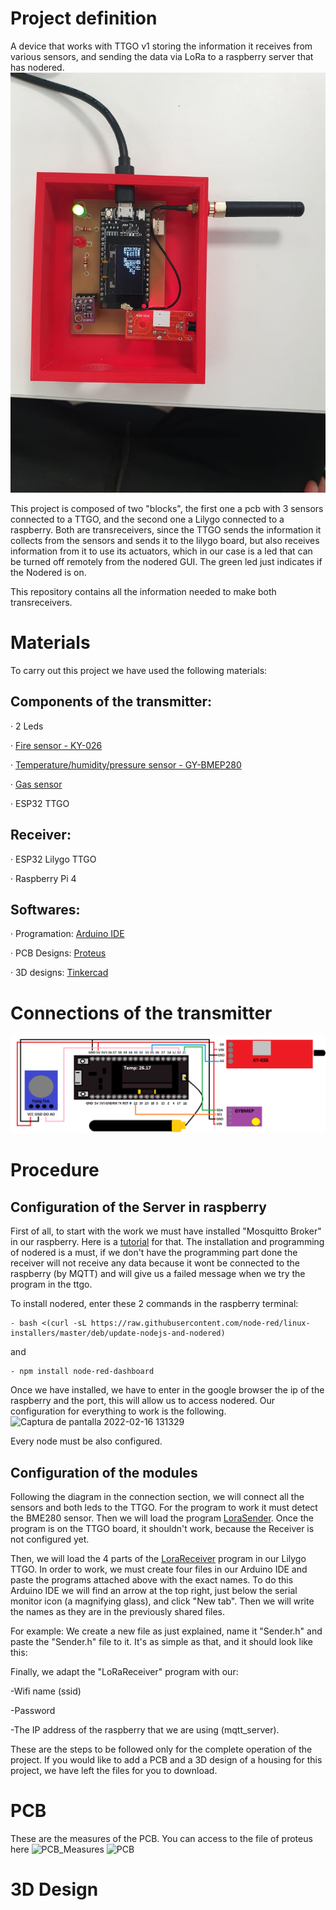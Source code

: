 # Project definition
A device that works with TTGO v1 storing the information it receives from various sensors, and sending the data via LoRa to a raspberry server that has nodered. 
![ProjectWithNoCase](https://github.com/Ariadna2002/FLora-Comunica2/blob/main/Images/ProjectWithNoCase.jpeg)

This project is composed of two "blocks", the first one a pcb with 3 sensors connected to a TTGO, and the second one a Lilygo connected to a raspberry. Both are transreceivers, since the TTGO sends the information it collects from the sensors and sends it to the lilygo board, but also receives information from it to use its actuators, which in our case is a led that can be turned off remotely from the nodered GUI. The green led just indicates if the Nodered is on.

This repository contains all the information needed to make both transreceivers.

# Materials
To carry out this project we have used the following materials:

## Components of the transmitter:

· 2 Leds 

· [Fire sensor - KY-026](https://hobbyking.com/es_es/keyes-flame-sensor-module-for-arduino.html?wrh_pdp=7&countrycode=ES&gclid=Cj0KCQiA3rKQBhCNARIsACUEW_a4FJTaPsVnPIupxuU-vIrrFga68_RIqFARL68YgrhCmGbWckRRJigaAnNfEALw_wcB)

· [Temperature/humidity/pressure sensor - GY-BMEP280](https://es.aliexpress.com/item/1005003089223378.html?gatewayAdapt=glo2esp&_randl_currency=EUR&_randl_shipto=ES&src=google&aff_fcid=63d0ffc3a82642d5a0fcf167d65251ed-1645005589147-05136-UneMJZVf&aff_fsk=UneMJZVf&aff_platform=aaf&sk=UneMJZVf&aff_trace_key=63d0ffc3a82642d5a0fcf167d65251ed-1645005589147-05136-UneMJZVf&terminal_id=974d9b7ff4e5452b8d3eb89935d3f2a6)

· [Gas sensor](https://www.smart-prototyping.com/MQ-9-carbon-monoxide,-combustible-gas-sensor-detection-alarm-module.html)

· ESP32 TTGO

## Receiver:

· ESP32 Lilygo TTGO

· Raspberry Pi 4

## Softwares:

· Programation: [Arduino IDE](https://www.arduino.cc/)

· PCB Designs: [Proteus](https://componentsearchengine.com/library/proteus?gclid=Cj0KCQiA3rKQBhCNARIsACUEW_aY6RcRdgSPUMMehsdv-Bzp3LncFmYT_sYbc0FBilARIvG0W2LUSLcaAgRlEALw_wcB)

· 3D designs: [Tinkercad](https://www.tinkercad.com/dashboard)


# Connections of the transmitter
![Image1](https://github.com/Ariadna2002/FLora-Comunica2/blob/main/Schematic.png)

# Procedure 

## Configuration of the Server in raspberry

First of all, to start with the work we must have installed "Mosquitto Broker" in our raspberry. Here is a [tutorial](https://domotuto.com/instalacion-de-mosquitto-mqtt-broker-en-raspberry-pi/) for that. The installation and programming of nodered is a must, if we don't have the programming part done the receiver will not receive any data because it wont be connected to the raspberry (by MQTT) and will give us a failed message when we try the program in the ttgo. 

To install nodered, enter these 2 commands in the raspberry terminal:
```
- bash <(curl -sL https://raw.githubusercontent.com/node-red/linux-installers/master/deb/update-nodejs-and-nodered)
```
and 
```
- npm install node-red-dashboard
```
Once we have installed, we have to enter in the google browser the ip of the raspberry and the port, this will allow us to access nodered. Our configuration for everything to work is the following.
![Captura de pantalla 2022-02-16 131329](https://user-images.githubusercontent.com/99401726/154263679-7e6f2584-875b-4944-b4a6-73cab04c53bf.png)

Every node must be also configured. 

## Configuration of the modules

Following the diagram in the connection section, we will connect all the sensors and both leds to the TTGO. For the program to work it must detect the BME280 sensor. Then we will load the program [LoraSender](https://github.com/Ariadna2002/FLora-Comunica2/tree/main/LoRaSender). Once the program is on the TTGO board, it shouldn't work, because the Receiver is not configured yet.

Then, we will load the 4 parts of the [LoraReceiver](https://github.com/Ariadna2002/FLora-Comunica2/tree/main/LoRaReceiver) program in our Lilygo TTGO. In order to work, we must create four files in our Arduino IDE and paste the programs attached above with the exact names.  To do this Arduino IDE we will find an arrow at the top right, just below the serial monitor icon (a magnifying glass), and click "New tab". Then we will write the names as they are in the previously shared files.

For example: We create a new file as just explained, name it "Sender.h" and paste the "Sender.h" file to it. 
It's as simple as that, and it should look like this: 



Finally, we adapt the "LoRaReceiver" program with our:

-Wifi name (ssid)

-Password

-The IP address of the raspberry that we are using (mqtt_server).



These are the steps to be followed only for the complete operation of the project. If you would like to add a PCB and a 3D design of a housing for this project, we have left the files for you to download. 

# PCB
These are the measures of the PCB. You can access to the file of proteus here
![PCB_Measures](https://user-images.githubusercontent.com/99401726/154272115-1b235b42-591d-4f23-8a5a-90a7871810e9.png)
![PCB](https://user-images.githubusercontent.com/99401726/154272256-edac063f-e66f-4882-b84b-b3b09165d53c.jpeg)


# 3D Design
